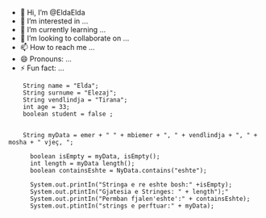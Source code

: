 - 👋 Hi, I’m @EldaElda
- 👀 I’m interested in ...
- 🌱 I’m currently learning ...
- 💞️ I’m looking to collaborate on ...
- 📫 How to reach me ...
- 😄 Pronouns: ...
- ⚡ Fun fact: ...

<!---
eldaelezaj/eldaelezaj is a ✨ special ✨ repository because its `README.md` (this file) appears on your GitHub profile.
You can click the Preview link to take a look at your changes.
--->




        String name = "Elda";
        String surnume = "Elezaj";
        String vendlindja = "Tirana";
        int age = 33;
        boolean student = false ;


        String myData = emer + " " + mbiemer + ", " + vendlindja + ", " + mosha + " vjeç, ";

          boolean isEmpty = myData, isEmpty();
          int length = myData length();
          boolean containsEshte = NyData.contains("eshte");

          System.out.printIn("Stringa e re eshte bosh:" +isEmpty);
          System.out.ptintIn("Gjatesia e Stringes: " + length");"
          System.out.printIn("Permban fjalen'eshte':" + containsEshte);
          System.out.ptintIn("strings e perftuar:" + myData);






